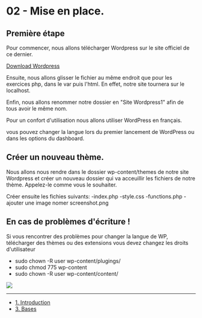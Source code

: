 # 02 - Mise en place.

## Première étape

Pour commencer, nous allons télécharger Wordpress sur le site officiel de ce dernier.

[Download Wordpress](https://wordpress.org/download/)

Ensuite, nous allons glisser le fichier au même endroit que pour les exercices php, dans le var puis l'html. En effet, notre site tournera sur le localhost.

Enfin, nous allons renommer notre dossier en "Site Wordpress1" afin de tous avoir le même nom.

Pour un confort d'utilisation nous allons utiliser WordPress en français.

vous pouvez changer la langue lors du premier lancement de WordPress ou dans les options du dashboard.

## Créer un nouveau thème.

Nous allons nous rendre dans le dossier wp-content/themes de notre site Wordpress et créer un nouveau dossier qui va acceuillir les fichiers de notre thème. Appelez-le comme vous le souhaiter.

Créer ensuite les fichies suivants: -index.php
                                    -style.css
                                    -functions.php
                                    -ajouter une image nomer screenshot.png


## En cas de problèmes d'écriture !

Si vous rencontrer des problèmes pour changer la langue de WP, télécharger des thèmes ou des extensions vous devez changez les droits d'utilisateur

- sudo chown -R user wp-content/plugings/
- sudo chmod 775 wp-content
- sudo chown -R user wp-content/content/

![](https://media.giphy.com/media/l4FATJpd4LWgeruTK/giphy.gif)

---

- [1. Introduction](./01-Introduction.md)
- [3. Bases](./03-Bases.md)
